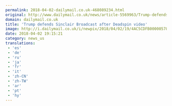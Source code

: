 ```yaml
---
permalink: 2018-04-02-dailymail.co.uk-468089234.html
original: http://www.dailymail.co.uk/news/article-5569963/Trump-defends-Sinclair-broadcasting-critical-video.html?ITO=1490&ns_mchannel=rss&ns_campaign=1490
domain: dailymail.co.uk
title: 'Trump defends Sinclair Broadcast after Deadspin video'
image: http://i.dailymail.co.uk/i/newpix/2018/04/02/19/4AC5CDFB00000578-0-image-a-10_1522694834283.jpg
date: 2018-04-02 19:15:21
category: news_us
translations: 
 - 'es'
 - 'de'
 - 'ru'
 - 'ja'
 - 'fr'
 - 'it'
 - 'zh-CN'
 - 'zh-TW'
 - 'ar'
 - 'pt'
 - 'hy'
---
```


